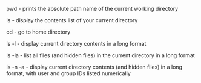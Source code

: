 
pwd - prints the absolute path name of the current working directory

ls - display the contents list of your current directory

cd - go to home directory

ls -l - display current directory contents in a long format

ls -la - list all files (and hidden files) in the current directory in a long format

ls -n -a - display current directory contents (and hidden files) in a long format, with user and group IDs listed numerically

